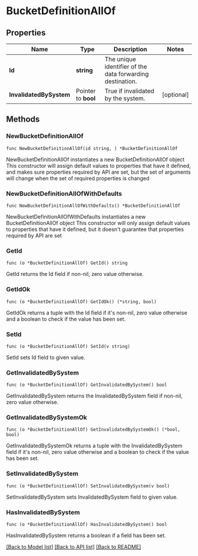 # BucketDefinitionAllOf

## Properties

Name | Type | Description | Notes
------------ | ------------- | ------------- | -------------
**Id** | **string** | The unique identifier of the data forwarding destination. | 
**InvalidatedBySystem** | Pointer to **bool** | True if invalidated by the system. | [optional] 

## Methods

### NewBucketDefinitionAllOf

`func NewBucketDefinitionAllOf(id string, ) *BucketDefinitionAllOf`

NewBucketDefinitionAllOf instantiates a new BucketDefinitionAllOf object
This constructor will assign default values to properties that have it defined,
and makes sure properties required by API are set, but the set of arguments
will change when the set of required properties is changed

### NewBucketDefinitionAllOfWithDefaults

`func NewBucketDefinitionAllOfWithDefaults() *BucketDefinitionAllOf`

NewBucketDefinitionAllOfWithDefaults instantiates a new BucketDefinitionAllOf object
This constructor will only assign default values to properties that have it defined,
but it doesn't guarantee that properties required by API are set

### GetId

`func (o *BucketDefinitionAllOf) GetId() string`

GetId returns the Id field if non-nil, zero value otherwise.

### GetIdOk

`func (o *BucketDefinitionAllOf) GetIdOk() (*string, bool)`

GetIdOk returns a tuple with the Id field if it's non-nil, zero value otherwise
and a boolean to check if the value has been set.

### SetId

`func (o *BucketDefinitionAllOf) SetId(v string)`

SetId sets Id field to given value.


### GetInvalidatedBySystem

`func (o *BucketDefinitionAllOf) GetInvalidatedBySystem() bool`

GetInvalidatedBySystem returns the InvalidatedBySystem field if non-nil, zero value otherwise.

### GetInvalidatedBySystemOk

`func (o *BucketDefinitionAllOf) GetInvalidatedBySystemOk() (*bool, bool)`

GetInvalidatedBySystemOk returns a tuple with the InvalidatedBySystem field if it's non-nil, zero value otherwise
and a boolean to check if the value has been set.

### SetInvalidatedBySystem

`func (o *BucketDefinitionAllOf) SetInvalidatedBySystem(v bool)`

SetInvalidatedBySystem sets InvalidatedBySystem field to given value.

### HasInvalidatedBySystem

`func (o *BucketDefinitionAllOf) HasInvalidatedBySystem() bool`

HasInvalidatedBySystem returns a boolean if a field has been set.


[[Back to Model list]](../README.md#documentation-for-models) [[Back to API list]](../README.md#documentation-for-api-endpoints) [[Back to README]](../README.md)


